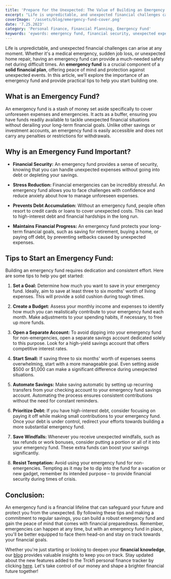 ```yaml
---
title: 'Prepare for the Unexpected: The Value of Building an Emergency Fund'
excerpt: "Life is unpredictable, and unexpected financial challenges can arise at any moment. Whether it's a medical emergency, sudden job loss, or unexpected home repair, having an emergency fund can provide a much-needed safety net during difficult times. An emergency fund is a crucial component of a solid financial plan, offering peace of mind and protection against unexpected events. In this article, we'll explore the importance of an emergency fund and provide practical tips to help you start building one. Learn how to prepare for the unexpected and take control of your financial future with an emergency fund."
coverImage: '/assets/blog/emergency-fund-cover.png'
date: '7.25.2023'
category: 'Personal Finance, Financial Planning, Emergency Fund'
keywords: 'eywords: emergency fund, financial security, unexpected expenses, financial preparedness, savings, budgeting, financial goals, peace of mind'
---
```


Life is unpredictable, and unexpected financial challenges can arise at any moment. Whether it's a medical emergency, sudden job loss, or unexpected home repair, having an emergency fund can provide a much-needed safety net during difficult times. An **emergency fund** is a crucial component of a **solid financial plan**, offering peace of mind and protection against unexpected events. In this article, we'll explore the importance of an emergency fund and provide practical tips to help you start building one.

## What is an Emergency Fund?

An emergency fund is a stash of money set aside specifically to cover unforeseen expenses and emergencies. It acts as a buffer, ensuring you have funds readily available to tackle unexpected financial situations without derailing your long-term financial goals. Unlike other savings or investment accounts, an emergency fund is easily accessible and does not carry any penalties or restrictions for withdrawals.

## Why is an Emergency Fund Important?

* **Financial Security:** An emergency fund provides a sense of security, knowing that you can handle unexpected expenses without going into debt or depleting your savings.

*  **Stress Reduction:** Financial emergencies can be incredibly stressful. An emergency fund allows you to face challenges with confidence and reduce anxiety about how to manage unforeseen expenses.

* **Prevents Debt Accumulation:** Without an emergency fund, people often resort to credit cards or loans to cover unexpected costs. This can lead to high-interest debt and financial hardships in the long run.

* **Maintains Financial Progress:** An emergency fund protects your long-term financial goals, such as saving for retirement, buying a home, or paying off debt, by preventing setbacks caused by unexpected expenses.

## Tips to Start an Emergency Fund:

Building an emergency fund requires dedication and consistent effort. Here are some tips to help you get started:

1. **Set a Goal:** Determine how much you want to save in your emergency fund. Ideally, aim to save at least three to six months' worth of living expenses. This will provide a solid cushion during tough times.

2. **Create a Budget:** Assess your monthly income and expenses to identify how much you can realistically contribute to your emergency fund each month. Make adjustments to your spending habits, if necessary, to free up more funds.

3. **Open a Separate Account:** To avoid dipping into your emergency fund for non-emergencies, open a separate savings account dedicated solely to this purpose. Look for a high-yield savings account that offers competitive interest rates.

4. **Start Small:** If saving three to six months' worth of expenses seems overwhelming, start with a more manageable goal. Even setting aside $500 or $1,000 can make a significant difference during unexpected situations.

5. **Automate Savings:** Make saving automatic by setting up recurring transfers from your checking account to your emergency fund savings account. Automating the process ensures consistent contributions without the need for constant reminders.

6. **Prioritize Debt:** If you have high-interest debt, consider focusing on paying it off while making small contributions to your emergency fund. Once your debt is under control, redirect your efforts towards building a more substantial emergency fund.

7. **Save Windfalls:** Whenever you receive unexpected windfalls, such as tax refunds or work bonuses, consider putting a portion or all of it into your emergency fund. These extra funds can boost your savings significantly.

8. **Resist Temptation:** Avoid using your emergency fund for non-emergencies. Tempting as it may be to dip into the fund for a vacation or new gadget, remember its intended purpose – to provide financial security during times of crisis.

## Conclusion:
An emergency fund is a financial lifeline that can safeguard your future and protect you from the unexpected. By following these tips and making a commitment to regular savings, you can build a robust emergency fund and gain the peace of mind that comes with financial preparedness. Remember, emergencies can happen at any time, but with an emergency fund in place, you'll be better equipped to face them head-on and stay on track towards your financial goals.

Whether you're just starting or looking to deepen your **financial knowledge**, our [blog](/blog) provides valuable insights to keep you on track. Stay updated about the new features added to the Trckfi personal finance tracker by clicking [here](/blog). Let's take control of our money and shape a brighter financial future together!

